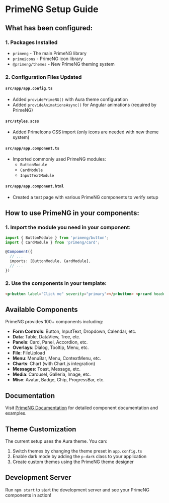 # PrimeNG Setup Guide

## What has been configured:

### 1. Packages Installed

- `primeng` - The main PrimeNG library
- `primeicons` - PrimeNG icon library
- `@primeng/themes` - New PrimeNG theming system

### 2. Configuration Files Updated

#### `src/app/app.config.ts`

- Added `providePrimeNG()` with Aura theme configuration
- Added `provideAnimationsAsync()` for Angular animations (required by PrimeNG)

#### `src/styles.scss`

- Added PrimeIcons CSS import (only icons are needed with new theme system)

#### `src/app/app.component.ts`

- Imported commonly used PrimeNG modules:
  - `ButtonModule`
  - `CardModule`
  - `InputTextModule`

#### `src/app/app.component.html`

- Created a test page with various PrimeNG components to verify setup

## How to use PrimeNG in your components:

### 1. Import the module you need in your component:

```typescript
import { ButtonModule } from 'primeng/button';
import { CardModule } from 'primeng/card';

@Component({
  // ...
  imports: [ButtonModule, CardModule],
  // ...
})
```

### 2. Use the components in your template:

```html
<p-button label="Click me" severity="primary"></p-button> <p-card header="My Card">Card content</p-card>
```

## Available Components

PrimeNG provides 100+ components including:

- **Form Controls**: Button, InputText, Dropdown, Calendar, etc.
- **Data**: Table, DataView, Tree, etc.
- **Panels**: Card, Panel, Accordion, etc.
- **Overlays**: Dialog, Tooltip, Menu, etc.
- **File**: FileUpload
- **Menu**: MenuBar, Menu, ContextMenu, etc.
- **Charts**: Chart (with Chart.js integration)
- **Messages**: Toast, Message, etc.
- **Media**: Carousel, Galleria, Image, etc.
- **Misc**: Avatar, Badge, Chip, ProgressBar, etc.

## Documentation

Visit [PrimeNG Documentation](https://primeng.org/) for detailed component documentation and examples.

## Theme Customization

The current setup uses the Aura theme. You can:

1. Switch themes by changing the theme preset in `app.config.ts`
2. Enable dark mode by adding the `p-dark` class to your application
3. Create custom themes using the PrimeNG theme designer

## Development Server

Run `npm start` to start the development server and see your PrimeNG components in action!
